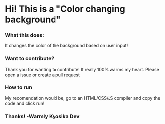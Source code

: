 # Hi! This is a "Color changing background"
### What this does:
It changes the color of the background based on user input!
### Want to contribute?
Thank you for wanting to contribute! It really 100% warms my heart. Please open a issue or create a pull request

### How to run
My recomendation would be, go to an HTML/CSS/JS compiler and copy the code and click run!

### Thanks! -Warmly Kyosika Dev

